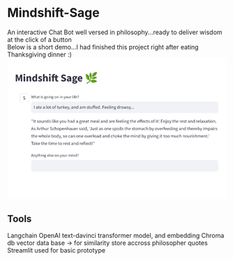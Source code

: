 # Mindshift-Sage
An interactive Chat Bot well versed in philosophy...ready to deliver wisdom at the click of a button\
Below is a short demo...I had finished this project right after eating Thanksgiving dinner :) \
![Can you tell I just had Thanksgiving dinner?](https://github.com/ConicalDrupe/Mindshift-Sage/blob/main/sage_demo.png)

## Tools
Langchain
OpenAI text-davinci transformer model, and embedding
Chroma db vector data base -> for similarity store accross philosopher quotes
Streamlit used for basic prototype
